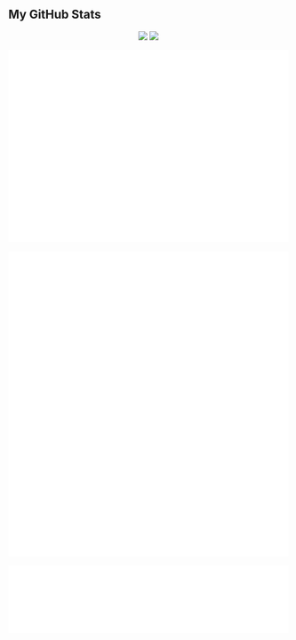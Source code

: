 ## My GitHub Stats

<p align="center">
  <img height="160px" src="https://github-readme-stats.vercel.app/api?username=seraph27&show_icons=true&count_private=true&include_all_commits=true&theme=rose_pine&hide=issues,contribs&rank_icon=percentile" />
  <img height="160px" src="https://github-readme-stats.vercel.app/api/wakatime?username=seraph27&layout=compact&langs_count=8&theme=rose_pine" />
</p>

![Isocalendar](metrics_isocalendar.svg)

![My GitHub Metrics](metrics_main.svg)

![My Anime Stats](metrics_fun.svg)
